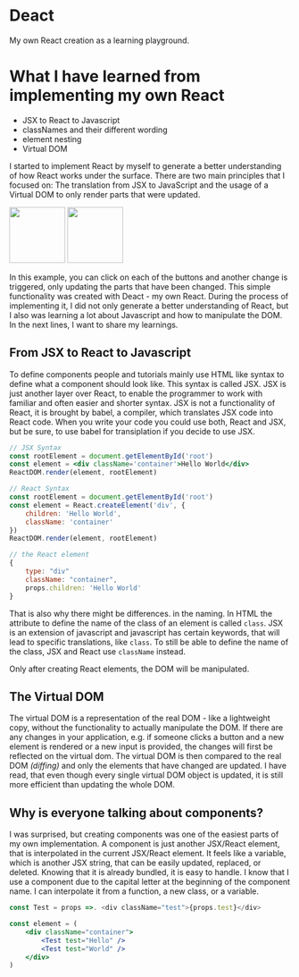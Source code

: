 # Deact
My own React creation as a learning playground.

# What I have learned from implementing my own React

- JSX to React to Javascript
- classNames and their different wording
- element nesting
- Virtual DOM

I started to implement React by myself to generate a better understanding of how React works under the surface. There are two main principles that I focused on: The translation from JSX to JavaScript and the usage of a Virtual DOM to only render parts that were updated. 

<p float="left">
  <img src="https://user-images.githubusercontent.com/102987416/177684499-c6d33a49-b971-4083-b704-e7fbe02dc60e.png" width="100" /> 
  <img src="https://user-images.githubusercontent.com/102987416/177684481-3bcbfaf3-86f4-45a7-9db0-5d7661a12845.png"
 width="100" />
</p>

In this example, you can click on each of the buttons and another change is triggered, only updating the parts that have been changed. This simple functionality was created with Deact - my own React. During the process of implementing it, I did not only generate a better understanding of React, but I also was learning a lot about Javascript and how to manipulate the DOM. In the next lines, I want to share my learnings.

## From JSX to React to Javascript

To define components people and tutorials mainly use HTML like syntax to define what a component should look like. This syntax is called JSX. JSX is just another layer over React, to enable the programmer to work with familiar and often easier and shorter syntax. JSX is not a functionality of React, it is brought by babel, a compiler, which translates JSX code into React code.  When you write your code you could use both, React and JSX, but be sure, to use babel for transiplation if you decide to use JSX. 

```jsx
// JSX Syntax
const rootElement = document.getElementById('root')
const element = <div className='container'>Hello World</div>
ReactDOM.render(element, rootElement)

// React Syntax
const rootElement = document.getElementById('root')
const element = React.createElement('div', {
    children: 'Hello World',
    className: 'container'
})
ReactDOM.render(element, rootElement)

// the React element
{
	type: "div"
	className: "container",
	props.children: 'Hello World'
}
```

That is also why there might be differences. in the naming. In HTML the attribute to define the name of the class of an element is called `class`. JSX is an extension of javascript and javascript has certain keywords, that will lead to specific translations, like `class`. To still be able to define the name of the class, JSX and React use `className` instead.

Only after creating React elements, the DOM will be manipulated.

## The Virtual DOM

The virtual DOM is a representation of the real DOM - like a lightweight copy, without the functionality to actually manipulate the DOM. If there are any changes in your application, e.g. if someone clicks a button and a new element is rendered or a new input is provided, the changes will first be reflected on the virtual dom. The virtual DOM is then compared to the real DOM *(diffing)* and only the elements that have changed are updated. I have read, that even though every single virtual DOM object is updated, it is still more efficient than updating the whole DOM. 

## Why is everyone talking about components?

I was surprised, but creating components was one of the easiest parts of my own implementation. A component is just another JSX/React element, that is interpolated in the current JSX/React element. It feels like a variable, which is another JSX string, that can be easily updated, replaced, or deleted. Knowing that it is already bundled, it is easy to handle. I know that I use a component due to the capital letter at the beginning of the component name. I can interpolate it from a function, a new class, or a variable. 

```jsx
const Test = props =>. <div className="test">{props.test}</div>

const element = (
	<div className="container">
		<Test test="Hello" />
		<Test test="World" />
	</div>
)
```
